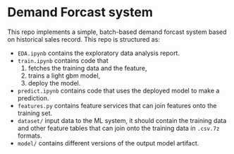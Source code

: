 # Demand Forcast system

This repo implements a simple, batch-based demand forcast system based on historical sales record. This repo is structured as:
* `EDA.ipynb` contains the exploratory data analysis report.
* `train.ipynb` contains code that 
    1. fetches the training data and the feature,
    1. trains a light gbm model,
    1. deploy the model.
* `predict.ipynb` contains code that uses the deployed model to make a prediction.
* `features.py` contains feature services that can join features onto the training set.
* `dataset/` input data to the ML system, it should contain the training data and other feature tables that can join onto the training data in `.csv.7z` formats.
* `model/` contains different versions of the output model artifact.
